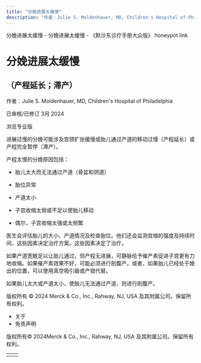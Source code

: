 ```yaml
---
title: "分娩进展太缓慢"
description: "作者：Julie S. Moldenhauer, MD, Children's Hospital of Philadelphia"
---
```


﻿分娩进展太缓慢 \- 分娩进展太缓慢 \- 《默沙东诊疗手册大众版》 honeypot link

# 分娩进展太缓慢

## （产程延长；滞产）

作者：Julie S. Moldenhauer, MD, Children's Hospital of Philadelphia

已审核/已修订 3月 2024

浏览专业版

进展过慢的分娩可能涉及宫颈扩张缓慢或胎儿通过产道的移动过慢（产程延长）或产程完全暂停（滞产）。

产程太慢的分娩原因包括：

- 胎儿太大而无法通过产道（骨盆和阴道）

- 胎位异常

- 产道太小

- 子宫收缩太弱或不足以使胎儿移动

- 偶尔，子宫收缩太强或太频繁


医生会评估胎儿的大小、产道情况及检查胎位。他们还会监测宫缩的强度及持续时间，这些因素决定治疗方案。这些因素决定了治疗。

如果产道宽敞足以让胎儿通过，但产程无进展，可静脉给予催产素促进子宫更有力地收缩。如果催产素效果不好，可能必须进行剖腹产。或者，如果胎儿已经处于娩出的位置，可以使用真空吸引器或产钳代替。

如果胎儿太大或产道太小，使胎儿无法通过产道，则进行剖腹产。



版权所有 © 2024
Merck & Co., Inc., Rahway, NJ, USA 及其附属公司。保留所有权利。

- 关于
- 免责声明

版权所有© 2024Merck & Co., Inc., Rahway, NJ, USA 及其附属公司。保留所有权利。

|     |     |
| --- | --- |
|  |  |